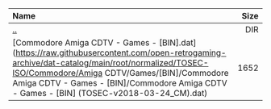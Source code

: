 |Name|Size|
|:---|---:|
|[..](../index.html)|DIR|
|[Commodore Amiga CDTV - Games - [BIN].dat](https://raw.githubusercontent.com/open-retrogaming-archive/dat-catalog/main/root/normalized/TOSEC-ISO/Commodore/Amiga CDTV/Games/[BIN]/Commodore Amiga CDTV - Games - [BIN]/Commodore Amiga CDTV - Games - [BIN] (TOSEC-v2018-03-24_CM).dat)|1652|
